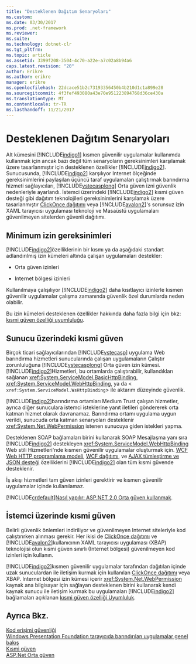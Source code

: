 ```yaml
---
title: "Desteklenen Dağıtım Senaryoları"
ms.custom: 
ms.date: 03/30/2017
ms.prod: .net-framework
ms.reviewer: 
ms.suite: 
ms.technology: dotnet-clr
ms.tgt_pltfrm: 
ms.topic: article
ms.assetid: 3399f208-3504-4c70-a22e-a7c02a8b94a6
caps.latest.revision: "20"
author: Erikre
ms.author: erikre
manager: erikre
ms.openlocfilehash: 22dcace51b2c73193356450b4b210d1c1a899e28
ms.sourcegitcommit: 4f3fef493080a43e70e951223894768d36ce430a
ms.translationtype: MT
ms.contentlocale: tr-TR
ms.lasthandoff: 11/21/2017
---
```

# <a name="supported-deployment-scenarios"></a>Desteklenen Dağıtım Senaryoları
Alt kümesini [!INCLUDE[indigo1](../../../../includes/indigo1-md.md)] kısmen güvenilir uygulamalar kullanımda kullanmak için ancak bazı değil tüm senaryoların gereksinimleri karşılamak üzere tasarlanmıştır için desteklenen özellikler [!INCLUDE[indigo2](../../../../includes/indigo2-md.md)]. Sunucusunda, [!INCLUDE[indigo2](../../../../includes/indigo2-md.md)] karşılıyor Internet ölçeğinde gereksinimlerini paylaşılan üçüncü taraf uygulamaları çalıştırmak barındırma hizmeti sağlayıcıları, [!INCLUDE[vstecasplong](../../../../includes/vstecasplong-md.md)] Orta güven izni güvenlik nedenleriyle ayarlandı. İstemci üzerindeki [!INCLUDE[indigo2](../../../../includes/indigo2-md.md)] kısmi güven desteği gibi dağıtım teknolojileri gereksinimlerini karşılamak üzere tasarlanmıştır [ClickOnce dağıtımı](http://go.microsoft.com/fwlink/?LinkId=83712) veya [!INCLUDE[avalon2](../../../../includes/avalon2-md.md)]'s sorunsuz izin XAML tarayıcısı uygulaması teknoloji ve Masaüstü uygulamaları güvenilmeyen sitelerden güvenli dağıtımı.  
  
## <a name="minimum-permission-requirements"></a>Minimum izin gereksinimleri  
 [!INCLUDE[indigo2](../../../../includes/indigo2-md.md)]özelliklerinin bir kısmı ya da aşağıdaki standart adlandırılmış izin kümeleri altında çalışan uygulamaları destekler:  
  
-   Orta güven izinleri  
  
-   Internet bölgesi izinleri  
  
 Kullanılmaya çalışılıyor [!INCLUDE[indigo2](../../../../includes/indigo2-md.md)] daha kısıtlayıcı izinlerle kısmen güvenilir uygulamalar çalışma zamanında güvenlik özel durumlarda neden olabilir.  
  
 Bu izin kümeleri desteklenen özellikler hakkında daha fazla bilgi için bkz: [kısmi güven özelliği uyumluluğu](../../../../docs/framework/wcf/feature-details/partial-trust-feature-compatibility.md).  
  
## <a name="partial-trust-on-the-server"></a>Sunucu üzerindeki kısmi güven  
 Birçok ticari sağlayıcılarından [!INCLUDE[vstecasp](../../../../includes/vstecasp-md.md)] uygulama Web barındırma hizmetleri sunucularında çalışan uygulamaların Çalıştır zorunluluğuna [!INCLUDE[vstecasplong](../../../../includes/vstecasplong-md.md)] Orta güven izin kümesi. [!INCLUDE[indigo2](../../../../includes/indigo2-md.md)]Hizmetleri, bu ortamlarda çalıştırabilir, kullandıkları sağlanan <xref:System.ServiceModel.BasicHttpBinding>, <xref:System.ServiceModel.WebHttpBinding>, ya da <<!--zz xref:System.ServiceModel.WsHttpBinding --> `xref:System.ServiceModel.WsHttpBinding`> ile aktarım düzeyinde güvenlik.  
  
 [!INCLUDE[indigo2](../../../../includes/indigo2-md.md)]barındırma ortamları Medium Trust çalışan hizmetler, ayrıca diğer sunuculara istemci isteklerine yanıt iletileri göndererek orta katman hizmet olarak davranamaz. Barındırma ortamı uygulama uygun verildi, sunucuda orta katman senaryoları desteklenir <xref:System.Net.WebPermission> istenen sunucuya giden istekleri yapma.  
  
 Desteklenen SOAP bağlamaları birini kullanarak SOAP Mesajlaşma yanı sıra [!INCLUDE[indigo2](../../../../includes/indigo2-md.md)] destekleyen <xref:System.ServiceModel.WebHttpBinding> Web stili Hizmetleri'nde kısmen güvenilir uygulamalar oluşturmak için. [WCF Web HTTP programlama modeli](../../../../docs/framework/wcf/feature-details/wcf-web-http-programming-model.md), [WCF dağıtımı](../../../../docs/framework/wcf/feature-details/wcf-syndication.md), ve [AJAX tümleştirme ve JSON desteği](../../../../docs/framework/wcf/feature-details/ajax-integration-and-json-support.md) özelliklerini [!INCLUDE[indigo2](../../../../includes/indigo2-md.md)] olan tüm kısmi güvende desteklenir.  
  
 İş akışı hizmetleri tam güven izinleri gerektirir ve kısmen güvenilir uygulamalar içinde kullanılamaz.  
  
 [!INCLUDE[crdefault](../../../../includes/crdefault-md.md)][Nasıl yapılır: ASP.NET 2.0 Orta güven kullanmak](http://go.microsoft.com/fwlink/?LinkId=84603).  
  
## <a name="partial-trust-on-the-client"></a>İstemci üzerinde kısmi güven  
 Belirli güvenlik önlemleri indiriliyor ve güvenilmeyen Internet siteleriyle kod çalıştırırken alınması gerekir. Her ikisi de [ClickOnce dağıtımı](http://go.microsoft.com/fwlink/?LinkId=83712) ve [!INCLUDE[avalon2](../../../../includes/avalon2-md.md)]kullanıcının XAML tarayıcısı uygulaması (XBAP) teknolojisi olun kısmi güven sınırlı (Internet bölgesi) güvenilmeyen kod izinleri için kullanın.  
  
 [!INCLUDE[indigo2](../../../../includes/indigo2-md.md)]kısmen güvenilir uygulamalar tarafından dağıtılan içinde uzak sunuculardan ile iletişim kurmak için kullanılan [ClickOnce dağıtımı](http://go.microsoft.com/fwlink/?LinkId=83712) veya XBAP. Internet bölgesi izin kümesi içerir <xref:System.Net.WebPermission> kaynak ana bilgisayar için sağlayan desteklenen birini kullanarak kendi kaynak sunucu ile iletişim kurmak bu uygulamaları [!INCLUDE[indigo2](../../../../includes/indigo2-md.md)] bağlamaları açıklanan [kısmi güven özelliği Uyumluluk](../../../../docs/framework/wcf/feature-details/partial-trust-feature-compatibility.md).  
  
## <a name="see-also"></a>Ayrıca Bkz.  
 [Kod erişimi güvenliği](http://go.microsoft.com/fwlink/?LinkId=83717)  
 [Windows Presentation Foundation tarayıcıda barındırılan uygulamalar genel bakış](http://go.microsoft.com/fwlink/?LinkId=98397)  
 [Kısmi güven](../../../../docs/framework/wcf/feature-details/partial-trust.md)  
 [ASP.Net Orta güven](http://go.microsoft.com/fwlink/?LinkId=69328)
